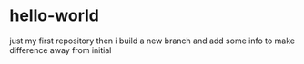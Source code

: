 # hello-world
just my first repository
then i build a new branch 
and add some info to make difference away from initial
